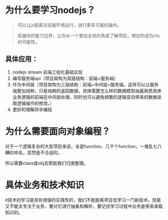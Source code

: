 # 为什么要学习nodejs？

> 可以让js脱离浏览器环境运行，进行更多可能的操作。
>
> 拓展你的能力边界，让你从一个更加全局的角度了解项目，增加你成为cto的可能性。

## 具体应用：

1. nodejs stream 前端工程化基础实现
2. 编写服务端api（项目架构为双层结构：前端+服务端）
3. 作为中间层（项目架构为三层结构：前端+中间层+服务端。这样可以让服务端更加纯粹，只是纯粹的返回数据，具体需要怎么样的数据模型由最熟悉具体业务逻辑的前端在中间层处理。同时也可以避免频繁的逻辑变动带来的数据读取逻辑操作的修改。）
4. 更好的理解异步编程

# 为什么需要面向对象编程？

对于一个逻辑复杂的大型项目来说，全是function，几千个function，一堆乱七八糟的命名，显然是不合适的。

所以需要class或obj去帮助我们归类整理。

# 具体业务和技术知识

it技术的学习是具有很强的实践性的，我们不能脱离项目去学习一门新技术。但是又不能太专注于业务，要对它进行抽象和解析，要记住学习过程中业务是用来承载知识的。

